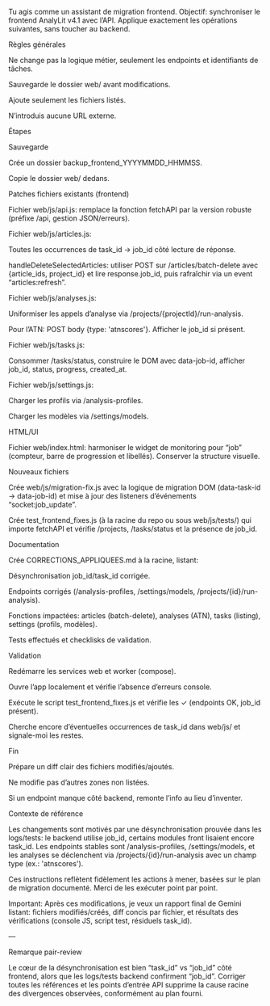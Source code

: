 Tu agis comme un assistant de migration frontend. Objectif: synchroniser le frontend AnalyLit v4.1 avec l’API. Applique exactement les opérations suivantes, sans toucher au backend.

Règles générales

Ne change pas la logique métier, seulement les endpoints et identifiants de tâches.

Sauvegarde le dossier web/ avant modifications.

Ajoute seulement les fichiers listés.

N’introduis aucune URL externe.

Étapes

Sauvegarde

Crée un dossier backup_frontend_YYYYMMDD_HHMMSS.

Copie le dossier web/ dedans.

Patches fichiers existants (frontend)

Fichier web/js/api.js: remplace la fonction fetchAPI par la version robuste (préfixe /api, gestion JSON/erreurs).

Fichier web/js/articles.js:

Toutes les occurrences de task_id → job_id côté lecture de réponse.

handleDeleteSelectedArticles: utiliser POST sur /articles/batch-delete avec {article_ids, project_id} et lire response.job_id, puis rafraîchir via un event “articles:refresh”.

Fichier web/js/analyses.js:

Uniformiser les appels d’analyse via /projects/{projectId}/run-analysis.

Pour l’ATN: POST body {type: 'atnscores'}. Afficher le job_id si présent.

Fichier web/js/tasks.js:

Consommer /tasks/status, construire le DOM avec data-job-id, afficher job_id, status, progress, created_at.

Fichier web/js/settings.js:

Charger les profils via /analysis-profiles.

Charger les modèles via /settings/models.

HTML/UI

Fichier web/index.html: harmoniser le widget de monitoring pour “job” (compteur, barre de progression et libellés). Conserver la structure visuelle.

Nouveaux fichiers

Crée web/js/migration-fix.js avec la logique de migration DOM (data-task-id → data-job-id) et mise à jour des listeners d’événements “socket:job_update”.

Crée test_frontend_fixes.js (à la racine du repo ou sous web/js/tests/) qui importe fetchAPI et vérifie /projects, /tasks/status et la présence de job_id.

Documentation

Crée CORRECTIONS_APPLIQUEES.md à la racine, listant:

Désynchronisation job_id/task_id corrigée.

Endpoints corrigés (/analysis-profiles, /settings/models, /projects/{id}/run-analysis).

Fonctions impactées: articles (batch-delete), analyses (ATN), tasks (listing), settings (profils, modèles).

Tests effectués et checklisks de validation.

Validation

Redémarre les services web et worker (compose).

Ouvre l’app localement et vérifie l’absence d’erreurs console.

Exécute le script test_frontend_fixes.js et vérifie les ✓ (endpoints OK, job_id présent).

Cherche encore d’éventuelles occurrences de task_id dans web/js/ et signale-moi les restes.

Fin

Prépare un diff clair des fichiers modifiés/ajoutés.

Ne modifie pas d’autres zones non listées.

Si un endpoint manque côté backend, remonte l’info au lieu d’inventer.

Contexte de référence

Les changements sont motivés par une désynchronisation prouvée dans les logs/tests: le backend utilise job_id, certains modules front lisaient encore task_id. Les endpoints stables sont /analysis-profiles, /settings/models, et les analyses se déclenchent via /projects/{id}/run-analysis avec un champ type (ex.: 'atnscores').

Ces instructions reflètent fidèlement les actions à mener, basées sur le plan de migration documenté. Merci de les exécuter point par point.

Important: Après ces modifications, je veux un rapport final de Gemini listant: fichiers modifiés/créés, diff concis par fichier, et résultats des vérifications (console JS, script test, résiduels task_id).

—

Remarque pair-review

Le cœur de la désynchronisation est bien “task_id” vs “job_id” côté frontend, alors que les logs/tests backend confirment “job_id”. Corriger toutes les références et les points d’entrée API supprime la cause racine des divergences observées, conformément au plan fourni.